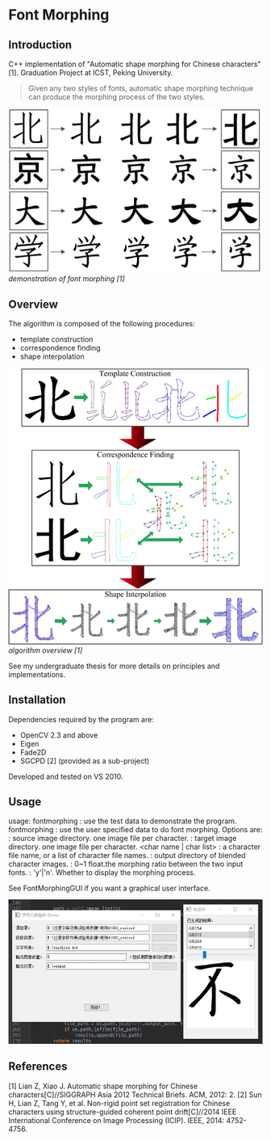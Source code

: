 # Font Morphing

## Introduction

C++ implementation of "Automatic shape morphing for Chinese characters"[1].
Graduation Project at ICST, Peking University.

> Given any two styles of fonts, automatic shape morphing technique can produce the morphing process of the two styles.

![demo](static/demo.png)
*demonstration of font morphing [1]*

## Overview

The algorithm is composed of the following procedures:

- template construction
- correspondence finding
- shape interpolation

![algorithm overview](static/overview.png)
*algorithm overview [1]*

See my undergraduate thesis for more details on principles and implementations.

## Installation

Dependencies required by the program are:

- OpenCV 2.3 and above
- Eigen
- Fade2D
- SGCPD [2] (provided as a sub-project)

Developed and tested on VS 2010.

## Usage

usage: 	fontmorphing			: use the test data to demonstrate the program.
		fontmorphing <options>	: use the user specified data to do font morphing.
Options are:
	<source dir>				: source image directory. one image file per character.
	<target dir>				: target image directory. one image file per character.
	<char name | char list>		: a character file name, or a list of character file names.
	<output dir>				: output directory of blended character images.
	<morphing ratio>			: 0~1 float.the morphing ratio between the two input fonts.
	<display>					: 'y'|'n'. Whether to display the morphing process.
	
See FontMorphingGUI if you want a graphical user interface.

![Morphing GUI](static/gui.png)

## References

[1] Lian Z, Xiao J. Automatic shape morphing for Chinese characters[C]//SIGGRAPH Asia 2012 Technical Briefs. ACM, 2012: 2.
[2] Sun H, Lian Z, Tang Y, et al. Non-rigid point set registration for Chinese characters using structure-guided coherent point drift[C]//2014 IEEE International Conference on Image Processing (ICIP). IEEE, 2014: 4752-4756.